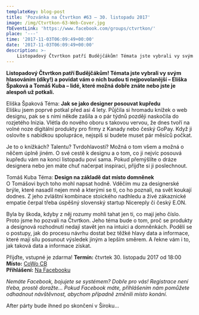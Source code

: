 ```yaml
---
templateKey: blog-post
title: 'Pozvánka na Čtvrtkon #63 – 30. listopadu 2017'
image: /img/Ctvrtkon-63-Web-Cover.jpg
fbEventLink: 'https://www.facebook.com/groups/ctvrtkon/'
place: '---'
time: '2017-11-03T06:09:49+00:00'
date: '2017-11-03T06:09:49+00:00'
description: >-
    Listopadový Čtvrtkon patří Budějčákům! Témata jste vybrali vy svým hlasováním (díky!) a povídat vám o nich budou ti nejpovolanější – Eliška Špaková a Tomáš Kuba – lidé, které ...
---
```

**Listopadový Čtvrtkon patří Budějčákům! Témata jste vybrali vy svým hlasováním (díky!) a povídat vám o nich budou ti nejpovolanější – Eliška Špaková a Tomáš Kuba – lidé, které možná dobře znáte nebo jste je alespoň už potkali.**

Eliška Špaková Téma: **Jak se jako designer posouvat kupředu**  
Elišku jsem poprvé potkal před asi 4 lety. Půjčila si hromadu knížek o web designu, pak se s nimi někde zašila a o pár týdnů později naskočila do rozjetého Inizia. Vlétla do nového oboru s takovou vervou, že dnes tvoří na volné noze digitální produkty pro firmy z Kanady nebo český GoPay. Když ji oslovíte s nabídkou spolupráce, nejspíš si budete muset pár měsíců počkat.

Je to o knížkách? Talentu? Tvrdohlavosti? Možná o tom všem a možná o něčem úplně jiném. O své cestě k designu a o tom, co ji nejvíc posouvá kupředu vám na konci listopadu poví sama. Pokud přemýšlíte o dráze designera nebo jen máte chuť načerpat inspiraci, přijďte si ji poslechnout.

Tomáš Kuba Téma: **Design na základě dat místo domněnek**  
O Tomášovi bych toho mohl napsat hodně. Vděčím mu za designerské brýle, které nasadil nejen mně a kterými se ti, co ho poznali, na svět koukají dodnes. Z jeho zvláštní kombinace stoického nadhledu a živé zákaznické empatie čerpal třeba úspěšný slovenský startup Nicereply či český E.ON.

Byla by škoda, kdyby z něj rozumy mohli tahat jen ti, co mají jeho číslo. Proto jsme ho pozvali na Čtvrtkon. Jeho téma bude o tom, proč se produkty a designová rozhodnutí nedají stavět jen na intuici a domněnkách. Podělí se o postupy, jak do procesu návrhu dostat bez těžké hlavy data a informace, které mají sílu posunout výsledek jiným a lepším směrem. A řekne vám i to, jak taková data a informace získat.

Přijďte, vstupné je zdarma! **Termín:** čtvrtek 30. listopadu 2017 od 18:00  
**Místo:** [CoWo CB](https://www.cowocb.cz)  
**Přihlášení:** [Na Facebooku](https://www.facebook.com/events/759492897568902/)

_Nemáte Facebook, bojujete se systémem? Dobře pro vás! Registrace není třeba, prostě doražte… Pokud Facebook máte, přihlášením nám pomůžete odhadnout návštěvnost, abychom případně změnili místo konání._

After párty bude ihned po skončení v Široku…